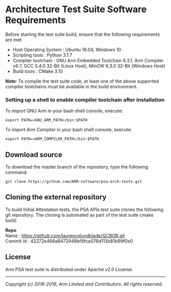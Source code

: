 
# Architecture Test Suite Software Requirements

Before starting the test suite build, ensure that the following requirements are met: <br />

- Host Operating System     : Ubuntu 16.04, Windows 10
- Scripting tools           : Python 3.1.7
- Compiler toolchain        : GNU Arm Embedded Toolchain 6.3.1, Arm Compiler v6.7, GCC 5.4.0 32-Bit (Linux Host), MinGW 6.3.0 32-Bit (Windows Host)
- Build tools               : CMake 3.10

**Note**: To compile the test suite code, at least one of the above supported compiler toolchains
        must be available in the build environment.

### Setting up a shell to enable compiler toolchain after installation

To import GNU Arm in your bash shell console, execute:
~~~
export PATH=<GNU_ARM_PATH>/bin:$PATH
~~~

To import Arm Compiler in your bash shell console, execute:
~~~
export PATH=<ARM_COMPILER_PATH>/bin:$PATH
~~~

## Download source

To download the master branch of the repository, type the following command: <br />
~~~
git clone https://github.com/ARM-software/psa-arch-tests.git
~~~

## Cloning the external repository

To build Initial Attestation tests, the PSA APIs test suite clones the following
git repository. The cloning is automated as part of the test suite cmake build:

**Repo** <br />
Name      : https://github.com/laurencelundblade/QCBOR.git <br />
Commit id : 42272e466a8472948bf8fca076d113b81b99f0e0

## License
Arm PSA test suite is distributed under Apache v2.0 License.

--------------

*Copyright (c) 2018-2019, Arm Limited and Contributors. All rights reserved.*
